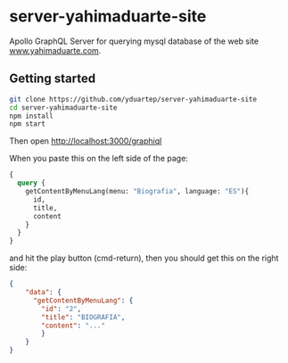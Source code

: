 # server-yahimaduarte-site

Apollo GraphQL Server for querying mysql database of the web site www.yahimaduarte.com.

## Getting started

```bash
git clone https://github.com/yduartep/server-yahimaduarte-site
cd server-yahimaduarte-site
npm install
npm start
```

Then open [http://localhost:3000/graphiql](http://localhost:3000/graphiql)

When you paste this on the left side of the page:

```graphql
{
  query {
    getContentByMenuLang(menu: "Biografia", language: "ES"){
      id,
      title,
      content
    }
  }
}
```

and hit the play button (cmd-return), then you should get this on the right side:

```json
{
    "data": {
      "getContentByMenuLang": {
        "id": "2",
        "title": "BIOGRAFIA",
        "content": "..."
        }
    }
}
```
